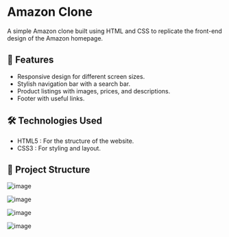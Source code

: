 # Amazon Clone

A simple Amazon clone built using HTML and CSS to replicate the front-end design of the Amazon homepage.

## 🚀 Features
- Responsive design for different screen sizes.
- Stylish navigation bar with a search bar.
- Product listings with images, prices, and descriptions.
- Footer with useful links.

## 🛠️ Technologies Used
- HTML5 : For the structure of the website.
- CSS3 : For styling and layout.

## 📂 Project Structure
![image](https://github.com/user-attachments/assets/666ceaed-8cc6-44ed-9445-59a6f0bbbcbd)

![image](https://github.com/user-attachments/assets/0a47f3ca-52b1-4a72-8662-2b1b45f75b07)

![image](https://github.com/user-attachments/assets/3387082f-25ef-430f-a6df-fa2e956dc2b8)

![image](https://github.com/user-attachments/assets/d3186c62-09ce-4c2d-97d8-6f2b7403d874)

